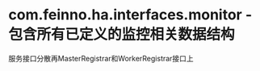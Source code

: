 com.feinno.ha.interfaces.monitor - 包含所有已定义的监控相关数据结构
===================================================================

服务接口分散再MasterRegistrar和WorkerRegistrar接口上